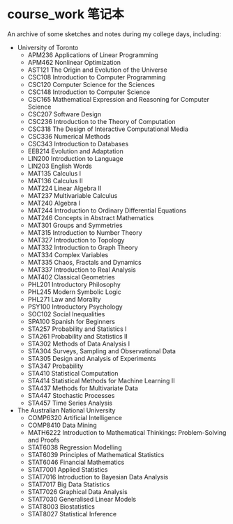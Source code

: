 # course_work 笔记本
An archive of some sketches and notes during my college days, including:

- University of Toronto
  - APM236 Applications of Linear Programming
  - APM462 Nonlinear Optimization
  - AST121 The Origin and Evolution of the Universe
  - CSC108 Introduction to Computer Programming 
  - CSC120 Computer Science for the Sciences
  - CSC148 Introduction to Computer Science
  - CSC165 Mathematical Expression and Reasoning for Computer Science
  - CSC207 Software Design
  - CSC236 Introduction to the Theory of Computation
  - CSC318 The Design of Interactive Computational Media
  - CSC336 Numerical Methods
  - CSC343 Introduction to Databases
  - EEB214 Evolution and Adaptation
  - LIN200 Introduction to Language
  - LIN203 English Words
  - MAT135 Calculus I
  - MAT136 Calculus II
  - MAT224 Linear Algebra II
  - MAT237 Multivariable Calculus
  - MAT240 Algebra I
  - MAT244 Introduction to Ordinary Differential Equations
  - MAT246 Concepts in Abstract Mathematics
  - MAT301 Groups and Symmetries
  - MAT315 Introduction to Number Theory
  - MAT327 Introduction to Topology
  - MAT332 Introduction to Graph Theory
  - MAT334 Complex Variables
  - MAT335 Chaos, Fractals and Dynamics
  - MAT337 Introduction to Real Analysis
  - MAT402 Classical Geometries
  - PHL201 Introductory Philosophy
  - PHL245 Modern Symbolic Logic
  - PHL271 Law and Morality
  - PSY100 Introductory Psychology
  - SOC102 Social Inequalities
  - SPA100 Spanish for Beginners
  - STA257 Probability and Statistics I
  - STA261 Probability and Statistics II
  - STA302 Methods of Data Analysis I
  - STA304 Surveys, Sampling and Observational Data
  - STA305 Design and Analysis of Experiments
  - STA347 Probability
  - STA410 Statistical Computation
  - STA414 Statistical Methods for Machine Learning II
  - STA437 Methods for Multivariate Data
  - STA447 Stochastic Processes
  - STA457 Time Series Analysis
- The Australian National University
  - COMP6320 Artificial Intelligence
  - COMP8410 Data Mining
  - MATH6222 Introduction to Mathematical Thinkings: Problem-Solving and Proofs
  - STAT6038 Regression Modelling
  - STAT6039 Principles of Mathematical Statistics
  - STAT6046 Financial Mathematics
  - STAT7001 Applied Statistics
  - STAT7016 Introduction to Bayesian Data Analysis
  - STAT7017 Big Data Statistics
  - STAT7026 Graphical Data Analysis
  - STAT7030 Generalised Linear Models
  - STAT8003 Biostatistics
  - STAT8027 Statistical Inference
